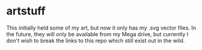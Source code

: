 # artstuff
This initially held some of my art, but now it only has my .svg vector files. In the future, they will only be available from my Mega drive, but currently I don't wish to break the links to this repo which still exist out in the wild.
